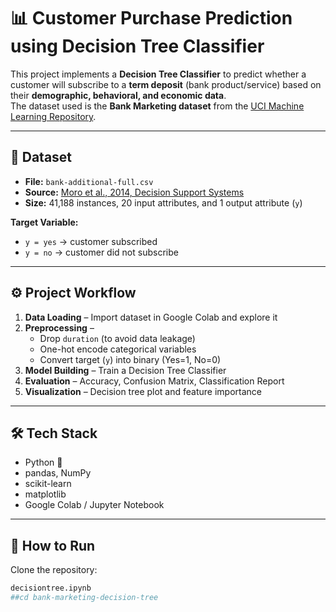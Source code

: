 # 📊 Customer Purchase Prediction using Decision Tree Classifier  

This project implements a **Decision Tree Classifier** to predict whether a customer will subscribe to a **term deposit** (bank product/service) based on their **demographic, behavioral, and economic data**.  
The dataset used is the **Bank Marketing dataset** from the [UCI Machine Learning Repository](https://archive.ics.uci.edu/ml/datasets/bank+marketing).  

---

## 📁 Dataset  
- **File:** `bank-additional-full.csv`  
- **Source:** [Moro et al., 2014, Decision Support Systems](https://archive.ics.uci.edu/dataset/222/bank+marketing)
- **Size:** 41,188 instances, 20 input attributes, and 1 output attribute (`y`)  

**Target Variable:**  
- `y = yes` → customer subscribed  
- `y = no` → customer did not subscribe  

---

## ⚙️ Project Workflow  
1. **Data Loading** – Import dataset in Google Colab and explore it  
2. **Preprocessing** –  
   - Drop `duration` (to avoid data leakage)  
   - One-hot encode categorical variables  
   - Convert target (`y`) into binary (Yes=1, No=0)  
3. **Model Building** – Train a Decision Tree Classifier  
4. **Evaluation** – Accuracy, Confusion Matrix, Classification Report  
5. **Visualization** – Decision tree plot and feature importance  

---

## 🛠️ Tech Stack  
- Python 🐍  
- pandas, NumPy  
- scikit-learn  
- matplotlib  
- Google Colab / Jupyter Notebook  

---

## 🚀 How to Run  

Clone the repository:  
```bash
decisiontree.ipynb
##cd bank-marketing-decision-tree
